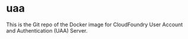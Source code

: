 # uaa
This is the Git repo of the Docker image for CloudFoundry User Account and Authentication (UAA) Server.
